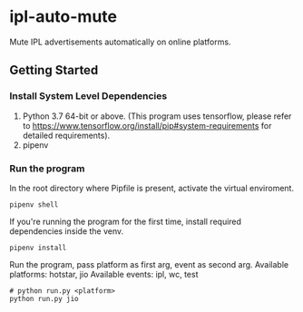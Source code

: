 # ipl-auto-mute
Mute IPL advertisements automatically on online platforms.

## Getting Started

### Install System Level Dependencies

 1. Python 3.7 64-bit or above. (This program uses tensorflow, please refer to https://www.tensorflow.org/install/pip#system-requirements for detailed requirements).
 2. pipenv

### Run the program
In the root directory where Pipfile is present, activate the virtual enviroment.
```
pipenv shell
```

If you're running the program for the first time, install required dependencies inside the venv.
```
pipenv install
```

Run the program, pass platform as first arg, event as second arg.
Available platforms: hotstar, jio
Available events: ipl, wc, test
```
# python run.py <platform>
python run.py jio
```
